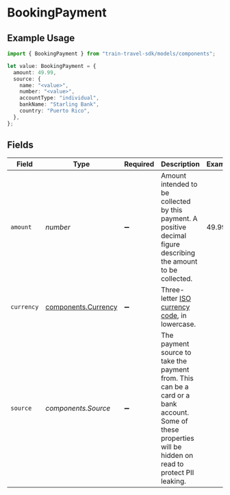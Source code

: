 # BookingPayment

## Example Usage

```typescript
import { BookingPayment } from "train-travel-sdk/models/components";

let value: BookingPayment = {
  amount: 49.99,
  source: {
    name: "<value>",
    number: "<value>",
    accountType: "individual",
    bankName: "Starling Bank",
    country: "Puerto Rico",
  },
};
```

## Fields

| Field                                                                                                                                                      | Type                                                                                                                                                       | Required                                                                                                                                                   | Description                                                                                                                                                | Example                                                                                                                                                    |
| ---------------------------------------------------------------------------------------------------------------------------------------------------------- | ---------------------------------------------------------------------------------------------------------------------------------------------------------- | ---------------------------------------------------------------------------------------------------------------------------------------------------------- | ---------------------------------------------------------------------------------------------------------------------------------------------------------- | ---------------------------------------------------------------------------------------------------------------------------------------------------------- |
| `amount`                                                                                                                                                   | *number*                                                                                                                                                   | :heavy_minus_sign:                                                                                                                                         | Amount intended to be collected by this payment. A positive decimal figure describing the amount to be collected.                                          | 49.99                                                                                                                                                      |
| `currency`                                                                                                                                                 | [components.Currency](../../models/components/currency.md)                                                                                                 | :heavy_minus_sign:                                                                                                                                         | Three-letter [ISO currency code](https://www.iso.org/iso-4217-currency-codes.html), in lowercase.                                                          |                                                                                                                                                            |
| `source`                                                                                                                                                   | *components.Source*                                                                                                                                        | :heavy_minus_sign:                                                                                                                                         | The payment source to take the payment from. This can be a card or a bank account. Some of these properties will be hidden on read to protect PII leaking. |                                                                                                                                                            |